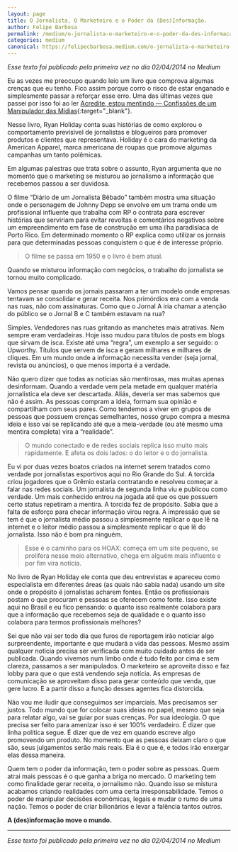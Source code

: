 ```yaml
---
layout: page	
title: O Jornalista, O Marketeiro e o Poder da (Des)Informação.
author: Felipe Barbosa
permalink: /medium/o-jornalista-o-marketeiro-e-o-poder-da-des-informacao/
categories: medium
canonical: https://felipecbarbosa.medium.com/o-jornalista-o-marketeiro-e-o-poder-da-des-informacao-542853a61148
---
```


*Esse texto foi publicado pela primeira vez no dia 02/04/2014 no Medium*

Eu as vezes me preocupo quando leio um livro que comprova algumas crenças que eu tenho. Fico assim porque corro o risco de estar enganado e simplesmente passar a reforçar esse erro. Uma das últimas vezes que passei por isso foi ao ler [Acredite, estou mentindo — Confissões de um Manipulador das Mídias](https://amzn.to/2X57LrJ){:target="_blank"}.

Nesse livro, Ryan Holiday conta suas histórias de como explorou o comportamento previsível de jornalistas e blogueiros para promover produtos e clientes que representava. Holiday é o cara do marketing da American Apparel, marca americana de roupas que promove algumas campanhas um tanto polêmicas.

Em algumas palestras que trata sobre o assunto, Ryan argumenta que no momento que o marketing se misturou ao jornalismo a informação que recebemos passou a ser duvidosa.

O filme “Diário de um Jornalista Bêbado” também mostra uma situação onde o personagem de Johnny Depp se envolve em um trama onde um profissional influente que trabalha com RP o contrata para escrever histórias que serviriam para evitar revoltas e comentários negativos sobre um empreendimento em fase de construção em uma ilha paradisíaca de Porto Rico. Em determinado momento o RP explica como utilizar os jornais para que determinadas pessoas conquistem o que é de interesse próprio.

> O filme se passa em 1950 e o livro é bem atual.

Quando se misturou informação com negócios, o trabalho do jornalista se tornou muito complicado.

Vamos pensar quando os jornais passaram a ter um modelo onde empresas tentavam se consolidar e gerar receita. Nos primórdios era com a venda nas ruas, não com assinaturas. Como que o Jornal A iria chamar a atenção do público se o Jornal B e C também estavam na rua?

Simples. Vendedores nas ruas gritando as manchetes mais atrativas. Nem sempre eram verdadeiras. Hoje isso mudou para títulos de posts em blogs que sirvam de isca. Existe até uma “regra”, um exemplo a ser seguido: o Upworthy. Títulos que servem de isca e geram milhares e milhares de cliques. Em um mundo onde a informação necessita vender (seja jornal, revista ou anúncios), o que menos importa é a verdade.

Não quero dizer que todas as notícias são mentirosas, mas muitas apenas desinformam. Quando a verdade vem pela metade em qualquer matéria jornalística ela deve ser descartada. Aliás, deveria ser mas sabemos que não é assim. As pessoas compram a ideia, formam sua opinião e compartilham com seus pares. Como tendemos a viver em grupos de pessoas que possuem crenças semelhantes, nosso grupo compra a mesma ideia e isso vai se replicando até que a meia-verdade (ou até mesmo uma mentira completa) vira a “realidade”.

> O mundo conectado e de redes sociais replica isso muito mais rapidamente. E afeta os dois lados: o do leitor e o do jornalista.

Eu vi por duas vezes boatos criados na internet serem tratados como verdade por jornalistas esportivos aqui no Rio Grande do Sul. A torcida criou jogadores que o Grêmio estaria contratando e resolveu começar a falar nas redes sociais. Um jornalista de segunda linha viu e publicou como verdade. Um mais conhecido entrou na jogada até que os que possuem certo status repetiram a mentira. A torcida fez de propósito. Sabia que a falta de esforço para checar informação virou regra. A impressão que se tem é que o jornalista médio passou a simplesmente replicar o que lê na internet e o leitor médio passou a simplesmente replicar o que lê do jornalista. Isso não é bom pra ninguém.

> Esse é o caminho para os HOAX: começa em um site pequeno, se prolifera nesse meio alternativo, chega em alguém mais influente e por fim vira notícia.

No livro de Ryan Holiday ele conta que deu entrevistas e apareceu como especialista em diferentes áreas (as quais não sabia nada) usando um site onde o propósito é jornalistas acharem fontes. Então os profissionais postam o que procuram e pessoas se oferecem como fonte. Isso existe aqui no Brasil e eu fico pensando: o quanto isso realmente colabora para que a informação que recebemos seja de qualidade e o quanto isso colabora para termos profissionais melhores?

Sei que não vai ser todo dia que furos de reportagem irão noticiar algo surpreendente, importante e que mudará a vida das pessoas. Mesmo assim qualquer notícia precisa ser verificada com muito cuidado antes de ser publicada. Quando vivemos num limbo onde é tudo feito por cima e sem clareza, passamos a ser manipulados. O marketeiro se aproveita disso e faz lobby para que o que está vendendo seja notícia. As empresas de comunicação se aproveitam disso para gerar conteúdo que venda, que gere lucro. E a partir disso a função desses agentes fica distorcida.

Não vou me iludir que conseguimos ser imparciais. Mas precisamos ser justos. Todo mundo que for colocar suas ideias no papel, mesmo que seja para relatar algo, vai se guiar por suas crenças. Por sua ideologia. O que precisa ser feito para amenizar isso é ser 100% verdadeiro. É dizer que linha política segue. É dizer que de vez em quando escreve algo promovendo um produto. No momento que as pessoas deixam claro o que são, seus julgamentos serão mais reais. Ela é o que é, e todos irão enxergar elas dessa maneira.

Quem tem o poder da informação, tem o poder sobre as pessoas. Quem atrai mais pessoas é o que ganha a briga no mercado. O marketing tem como finalidade gerar receita, o jornalismo não. Quando isso se mistura acabamos criando realidades com uma certa irresponsabilidade. Temos o poder de manipular decisões econômicas, legais e mudar o rumo de uma nação. Temos o poder de criar bilionários e levar a falência tantos outros.

**A (des)informação move o mundo.**

---

*Esse texto foi publicado pela primeira vez no dia 02/04/2014 no Medium*